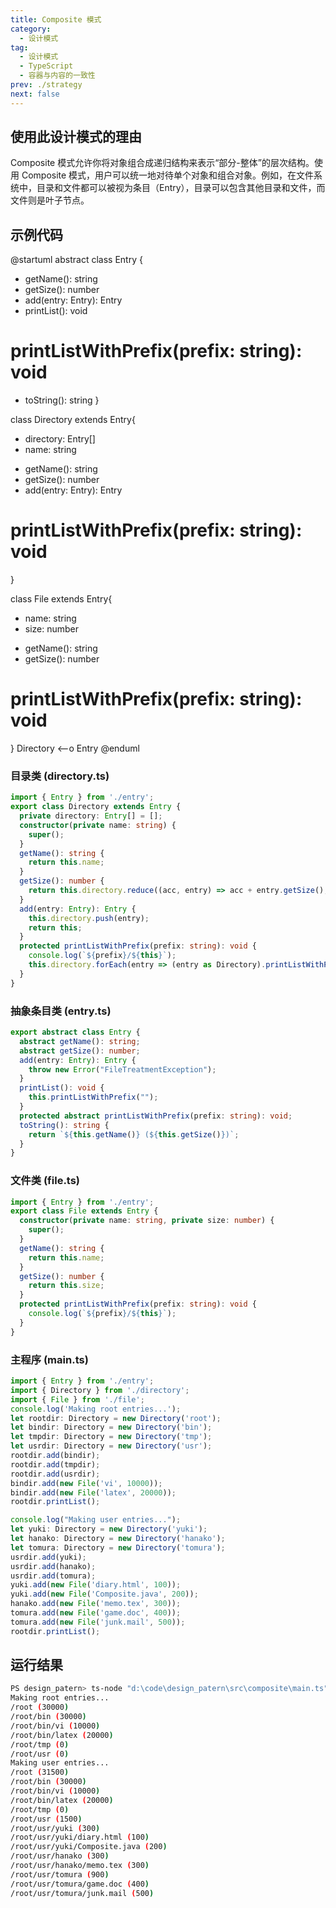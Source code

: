 ```yaml
---
title: Composite 模式
category:
  - 设计模式
tag:
  - 设计模式
  - TypeScript
  - 容器与内容的一致性
prev: ./strategy
next: false
---
```


## 使用此设计模式的理由

Composite 模式允许你将对象组合成递归结构来表示“部分-整体”的层次结构。使用 Composite 模式，用户可以统一地对待单个对象和组合对象。例如，在文件系统中，目录和文件都可以被视为条目（Entry），目录可以包含其他目录和文件，而文件则是叶子节点。

## 示例代码

@startuml
abstract class Entry {
  + getName(): string
  + getSize(): number
  + add(entry: Entry): Entry
  + printList(): void
  # printListWithPrefix(prefix: string): void
  + toString(): string
}

class Directory extends Entry{
  - directory: Entry[]
  - name: string
  + getName(): string
  + getSize(): number
  + add(entry: Entry): Entry
  # printListWithPrefix(prefix: string): void
}

class File extends Entry{
  - name: string
  - size: number
  + getName(): string
  + getSize(): number
  # printListWithPrefix(prefix: string): void
}
Directory <--o Entry
@enduml

### 目录类 (directory.ts)
```ts
import { Entry } from './entry';
export class Directory extends Entry {
  private directory: Entry[] = [];
  constructor(private name: string) {
    super();
  }
  getName(): string {
    return this.name;
  }
  getSize(): number {
    return this.directory.reduce((acc, entry) => acc + entry.getSize(), 0);
  }
  add(entry: Entry): Entry {
    this.directory.push(entry);
    return this;
  }
  protected printListWithPrefix(prefix: string): void {
    console.log(`${prefix}/${this}`);
    this.directory.forEach(entry => (entry as Directory).printListWithPrefix(`${prefix}/${this.name}`));
  }
}
```

### 抽象条目类 (entry.ts)
```ts
export abstract class Entry {
  abstract getName(): string;
  abstract getSize(): number;
  add(entry: Entry): Entry {
    throw new Error("FileTreatmentException");
  }
  printList(): void {
    this.printListWithPrefix("");
  }
  protected abstract printListWithPrefix(prefix: string): void;
  toString(): string {
    return `${this.getName()} (${this.getSize()})`;
  }
}
```

### 文件类 (file.ts)
```ts
import { Entry } from './entry';
export class File extends Entry {
  constructor(private name: string, private size: number) {
    super();
  }
  getName(): string {
    return this.name;
  }
  getSize(): number {
    return this.size;
  }
  protected printListWithPrefix(prefix: string): void {
    console.log(`${prefix}/${this}`);
  }
}
```

### 主程序 (main.ts)
```ts
import { Entry } from './entry';
import { Directory } from './directory';
import { File } from './file';
console.log('Making root entries...');
let rootdir: Directory = new Directory('root');
let bindir: Directory = new Directory('bin');
let tmpdir: Directory = new Directory('tmp');
let usrdir: Directory = new Directory('usr');
rootdir.add(bindir);
rootdir.add(tmpdir);
rootdir.add(usrdir);
bindir.add(new File('vi', 10000));
bindir.add(new File('latex', 20000));
rootdir.printList();

console.log("Making user entries...");
let yuki: Directory = new Directory('yuki');
let hanako: Directory = new Directory('hanako');
let tomura: Directory = new Directory('tomura');
usrdir.add(yuki);
usrdir.add(hanako);
usrdir.add(tomura);
yuki.add(new File('diary.html', 100));
yuki.add(new File('Composite.java', 200));
hanako.add(new File('memo.tex', 300));
tomura.add(new File('game.doc', 400));
tomura.add(new File('junk.mail', 500));
rootdir.printList();
```

## 运行结果
```sh
PS design_patern> ts-node "d:\code\design_patern\src\composite\main.ts"
Making root entries...
/root (30000)
/root/bin (30000)
/root/bin/vi (10000)
/root/bin/latex (20000)
/root/tmp (0)
/root/usr (0)
Making user entries...
/root (31500)
/root/bin (30000)
/root/bin/vi (10000)
/root/bin/latex (20000)
/root/tmp (0)
/root/usr (1500)
/root/usr/yuki (300)
/root/usr/yuki/diary.html (100)
/root/usr/yuki/Composite.java (200)
/root/usr/hanako (300)
/root/usr/hanako/memo.tex (300)
/root/usr/tomura (900)
/root/usr/tomura/game.doc (400)
/root/usr/tomura/junk.mail (500)
```
